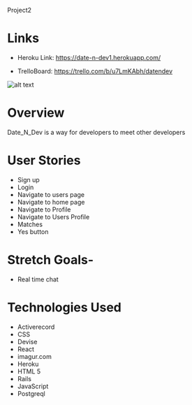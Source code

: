 Project2

# Links

* Heroku Link: https://date-n-dev1.herokuapp.com/

* TrelloBoard: https://trello.com/b/u7LmKAbh/datendev

![alt text](https://i.imgur.com/hd8wGo0.png)

# Overview

Date_N_Dev is a way for developers to meet other developers
# User Stories

* Sign up
* Login
* Navigate to users page
* Navigate to home page
* Navigate to Profile
* Navigate to Users Profile
* Matches
* Yes button
# Stretch Goals-

* Real time chat

# Technologies Used
* Activerecord
* CSS
* Devise
* React
* imagur.com
* Heroku
* HTML 5
* Rails
* JavaScript
* Postgreql
